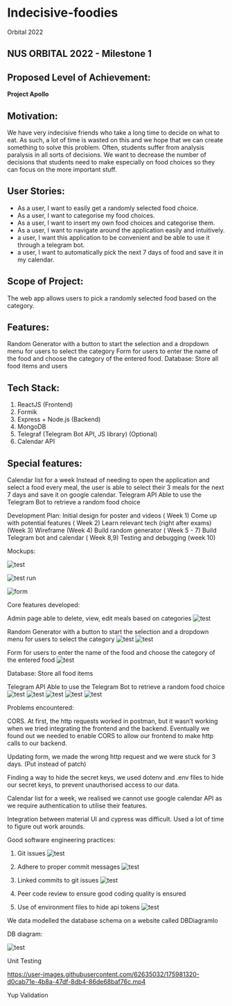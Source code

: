 # Indecisive-foodies
Orbital 2022

## NUS ORBITAL 2022 - Milestone 1

## Proposed Level of Achievement:

**Project Apollo**

## Motivation:

We have very indecisive friends who take a long time to decide on what to eat. As such, a lot of time is wasted on this and we hope that we can create something to solve this problem. Often, students suffer from analysis paralysis in all sorts of decisions. We want to decrease the number of decisions that students need to make especially on food choices so they can focus on the more important stuff.


## User Stories:

- As a user, I want to easily get a randomly selected food choice.
- As a user, I want to categorise my food choices.
- As a user, I want to insert my own food choices and categorise them.
- As a user, I want to navigate around the application easily and intuitively.
- a user, I want this application to be convenient and be able to use it through a telegram bot.
- a user, I want to automatically pick the next 7 days of food and save it in my calendar.


## Scope of Project:

The web app allows users to pick a randomly selected food based on the category.

## Features:

Random Generator with a button to start the selection and a dropdown menu for users to select the category
Form for users to enter the name of the food and choose the category of the entered food.
Database: Store all food items and users


## Tech Stack:

1. ReactJS (Frontend)
2. Formik
3. Express + Node.js (Backend)
4. MongoDB
5. Telegraf (Telegram Bot API, JS library) (Optional)
6. Calendar API


## Special features:

Calendar list for a week
Instead of needing to open the application and select a food every meal, the user is able to select their 3 meals for the next 7 days and save it on google calendar.
Telegram API
Able to use the Telegram Bot to retrieve a random food choice

Development Plan:
Initial design for poster and videos ( Week 1)
Come up with potential features ( Week 2)
Learn relevant tech (right after exams) (Week 3)
Wireframe (Week 4)
Build random generator ( Week 5 - 7)
Build Telegram bot and calendar ( Week 8,9)
Testing and debugging (week 10)

Mockups: 

![test](https://github.com/Evande1/indecisive-foodies/blob/main/MicrosoftTeams-image.png)

![test run](https://github.com/Evande1/indecisive-foodies/blob/main/MicrosoftTeams-image%20(1).png)

![form](https://github.com/Evande1/indecisive-foodies/blob/main/MicrosoftTeams-image%20(2).png)



Core features developed:

Admin page able to delete, view, edit meals based on categories 
![test](https://github.com/Evande1/indecisive-foodies/blob/main/app4.png)

Random Generator with a button to start the selection and a dropdown menu for users to select the category 
![test](https://github.com/Evande1/indecisive-foodies/blob/main/app1.png)
![test](https://github.com/Evande1/indecisive-foodies/blob/main/app2.png)

Form for users to enter the name of the food and choose the category of the entered food
![test](https://github.com/Evande1/indecisive-foodies/blob/main/app4.png)

Database: Store all food items 

Telegram API Able to use the Telegram Bot to retrieve a random food choice
![test](https://github.com/Evande1/indecisive-foodies/blob/main/tele1.png)
![test](https://github.com/Evande1/indecisive-foodies/blob/main/tele2.png)
![test](https://github.com/Evande1/indecisive-foodies/blob/main/tele3.png)
![test](https://github.com/Evande1/indecisive-foodies/blob/main/tele4.png)
![test](https://github.com/Evande1/indecisive-foodies/blob/main/tele5.png)

Problems encountered: 

CORS. At first, the http requests worked in postman, but it wasn’t working when we tried integrating the frontend and the backend. Eventually we found out we needed to enable CORS to allow our frontend to make http calls to our backend.

Updating form, we made the wrong http request and we were stuck for 3 days. (Put instead of patch)

Finding a way to hide the secret keys, we used dotenv and .env files to hide our secret keys, to prevent unauthorised access to our data.

Calendar list for a week, we realised we cannot use google calendar API as we require authentication to utilise their features.

Integration between material UI and cypress was difficult. Used a lot of time to figure out work arounds. 

Good software engineering practices: 
1. Git issues 
![test](https://github.com/Evande1/indecisive-foodies/blob/main/github-issues.png)

2. Adhere to proper commit messages
![test](https://github.com/Evande1/indecisive-foodies/blob/main/commit.png)

3. Linked commits to git issues
![test](https://github.com/Evande1/indecisive-foodies/blob/main/link-issues.png)

4. Peer code review to ensure good coding quality is ensured  
6. Use of environment files to hide api tokens 
![test](https://github.com/Evande1/indecisive-foodies/blob/main/env-file.png)




We data modelled the database schema on a website called DBDiagramIo 

DB diagram: 


![test](https://github.com/Evande1/indecisive-foodies/blob/main/db_diagram.png)


Unit Testing

https://user-images.githubusercontent.com/62635032/175981320-d0cab71e-4b8a-47df-8db4-86de68baf76c.mp4

Yup Validation 


